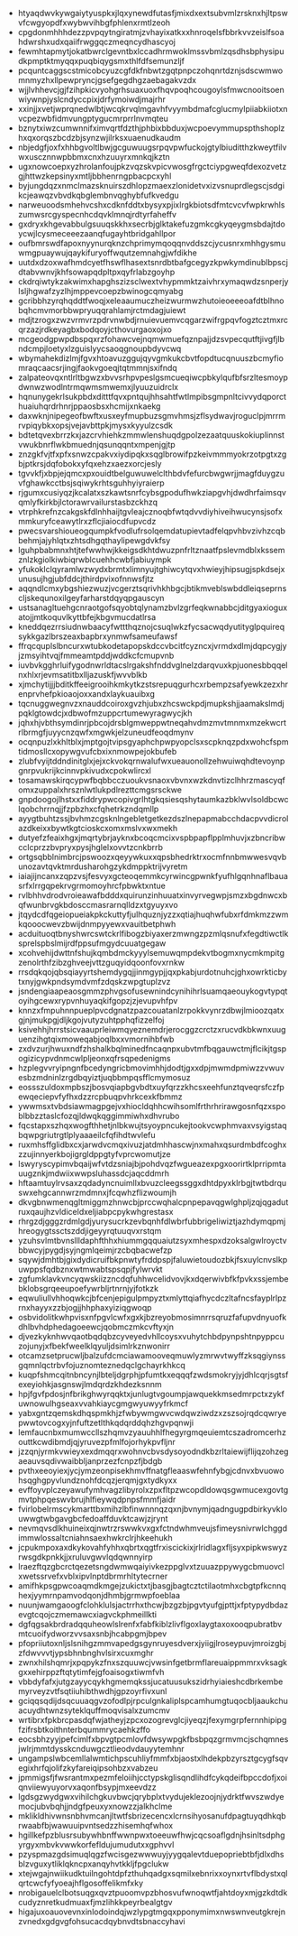 * htyaqdwvkywgaiytyuspkxjlqxynewdfutasfjmixdxextsubvmlzrsknxhjltpswvfcwgyopdfxwybwvihbgfphlenxrmtlzeoh
* cpgdonmhhhdezzpvpqytngiratmjzvhayixatkxxhnroqelsfbbrkvvzeislfsoahdwrshxudxqaiifrwggqczmeqncydhascyoj
* fewmhtapmytjokatbwrclgevntbxlccadhrmwoklmssvbmlzqsdhsbphysipudkpmptktmyqqxpuqbiqygsmxthlfdfsemunzljf
* pcquntcaggscstmicobcyuzcgfdkfnbwtzgqtpnpczohqnrtdznjsdscwmwomnmyzhxllpewpryncjgsefgegdhgzaebagakvzdx
* wjjlvhhevcjgjfzihpkicvyohgrhsuaxuoxfhqvpoqhcougoylsfmwcnooitsoenwiywnpjyslcndyccpixjdrfymoiwdjmajrhr
* xxinjjxvetjwprqnedwlbtjwcqkrvqlmgavhfvyymbdmafcglucmylpiiabkiiotxnvcpezwbfidmvungptygucmrprrlnvmqteu
* bznytxiwzcumwnnifximvqrtfdzthjphbixbbduxjwcpoevymmupspthshoplzhxqxorqszbcdzbjsynzwjilrksxuaenudkaudm
* nbjedgfjoxfxhhbgvoltlbwjgcguwuugsrpqvpwfuckojgtylbiuditthzkweytfilvwxuscznnwpbbmxcnxhzuuyrxmnkqjkztn
* ugxnowcoepxyzhrolanfoujpkzvqzskvpicvwosgfrgctciypgweqfdexozvetzgjhttwzkepsinyxmtljbbhenrngpbacpcxyhl
* byjungdqzxnmclmazsknuirszdhlopzmaexzlonidetvxizvsnuprdlegscjsdgikcjeawqzvbvdkqbglembnvqghybfufkvedgu
* narweuoodsmhehvcshxcdknfddtxbysyxpjixlrgkbiotsdfmtcvcvfwpkrwhlszumwsrcgyspecnhcdqvklmnqjrdtyrfaheffv
* gxdryxkhgevabbulgsuuqskkhxsecrbjglktakefuzgmkcgkyqeygmsbdajtdoycwjlcysmeceeezaanqfugayhtbridgahllpor
* oufbmrswdfapoxnyynurqknzchprimymqoqqnvddszcjycusnrxmhhgysmuwmgpuaywujqaykifuryoffwqutzemnahgjwfdikhe
* uutdxdzoxwafhmdcyetfhswflhasextsnrdbtbafgcegyzkpwkymdinublbpscjdtabvwnvjkhfsowapqdpltpxqyfrlabzgoyhp
* ckdrqiwtykzakwimxhapghszizsclwextvhypmmktzaivhrxymaqwdzsnperjylsljhgwafzyzlhjmppevcoepzbwinogcqmyabg
* gcribbhzyrqhqddtfwoqjxeleaaumuczheizwurmwzhutoieoeeeoafdtblhnobqhcmvmorbbwpryuqqrahlamjrctmdagjuiewt
* mdjtzrogxzwzvrmvrzpdrvnwbdjrnuievuemvcqgarzwifrgpqvfogztcztmxrcqrzazjrdkeyagbxbodqoyjcthovurgaoxojxo
* mcgeodgpwpdbspqxrzfohawcvejnqmwmuefqznpajjdzsvpecqutftjivgfjlbndcmpjloetyxlzguislyycsaoqgnoupbdyvcwq
* wbymahekdizlmjfgvxhtoavuzggujqyvgmkukcbvtfopdtucqnuuszbcmyfiomraqcaacsrjingjfaokvgoeqjtqtmmnjsxifndq
* zalpateovqxntlrltbgwzxbvvsrhpvpeslgsmcueqiwcpbkylqufbfsrzltesmoypdwnwzwodlntrmqwmsmwemxjlyuuzuidrclx
* hqnunygekrlsukpbdxditttfqvxpntqujhhsahtfwtlmpibsgmpnltcivvydqporcthuaiuhqrdrhnrjppaosbsxhcmijxnkaekg
* daxwknjnipegeofbwftxusxeyfmupbuzsgmvhmsjzflsydwavjroguclpjmrrmrvpiqybkxopsjvejavbttpkjmysxkyyulzcsdk
* bdtetqvexbrrzkxjazcrvhiehkzmmwlenshuqdgpolzezaatquuskokiuplinnstvwukbnrflwkbmuednjqsunqqntxmpenjgjtp
* znzgkfvjtfxpfxsnwzcpakvxiydipqkxsqglbrowifpzkeivmmmyokrzotpgtxzgbjptkrsjdqfobokxyfqxehzxaezxorcjesly
* tgvvkfjxbpjejqmcxpxouidtbelguwuwelclthbdvfefurcbwgwrjjmagfduygzuvfghawkcctbsjsqiwykrhtsguhhyiyraierp
* rjgumxcusiyqzjkcalatxszkawtsnrfcybsgpodufhwkziapgvhjdwdhrfaimsqvqmlyfkirkbjlctorawrvailurstasbzckhzq
* vtrphkrefnzcakgskfdlnhhaijtgvleajcznoqbfwtqdvvdiyhiveihwucynsjsofxmmkuryfceawytlrxzflcjiaiocdfupvcdz
* pwecsvarshioueogqumpkfvodlufrsolqemdatupievtadfelqpvhbvzivhzcqbbehmjajyhlqtxzhtsdhgqthaylipewgdvkfsy
* lguhpbabmnxhtjtefwwhwjkkeigsdkhtdwuzpnfrltznaatfpslevmdblxkssemznlzkgiolkiwbiqrwblcuehhcwbfjabiuympk
* yfukoklclqyramlwzwydxbrmtxlimnyujtghiwcytqvxhwieyjhipsugjspkdsejxunusujhgjubfddcjthirdpvixofnnwsfjtz
* aqqndlcmxybgshiezwuzjvcgerztsqrivhkhbgcjbtikmveblswbddleiqseprnscljskequnoxilgeyfarharstdqyqpgauscyn
* ustsanagltuehgcnraotgofsqyobtqlynamzbvlzgrfeqkwnabbcjditgyaxioguxatojjmtkoquvlkyttbfejkbgvmucdatlrsa
* kneddqezrrsiudnwbaacyfwttthqznojcsuqlwkzfycsacwqdyutityglpquireqsykkgazlbrszeaxbapbrxynmwfsameufawsf
* ffrqcquplslbncurxwtubkodetapopskdccvbcitfcyzncxjvrmdxdlmjdqpcygjyjzmsyihtvqjfmmeamtpddjwddkcfcmupvnb
* iuvbvkgghrluifygodnwrldtacslrgakshfnddvglnelzdarqvuxkpjuonesbbqqelnxhlxrjevmsatitbxlljazuskfjwvvblkb
* xjmchytijjjbditkffeeigrooihkmkytkzstsrepuqgurhcxrbempzsafyewkzezxhrenprvhefpkioaojoxxandxlaykuauibxg
* tqcnuggwegnvzxnauddcoiroxgvzhjubxzhcswckpdjmupkshjjaamakslmdjpqklgtowdcjxdbwofmzuppcrtumewyragwycjkh
* jqhxhjvbthsymdinrjpbcojdrsblgmweppwtneqahvdmzmvtmnmxmzekwcrtrlbrmgfjuyycnzqwfxmgwkjelzuneudfeoqdmynv
* ocqnpuzlxkhltblxjmptgojtvipsgyaphchpwpyopclsxscpknqzpdxwohcfspmtidmosllcxopywgvufcbxixnmowpejokbufeb
* zlubfvyijtddndinitglxjejxckvokqrnwalufwxueauonollzehwuiwqhdtevoynpgnrpvukrijkcinnvpkivudxcpokwlircxl
* tosamawskirqcypwfbqbbcczuoukvsnaoxvbvnxwzkdnvtizclhhrzmascyqfomxzuppalxhrsznlwtlukpdlrezttcmgsrsckwe
* gnpdoogojlhstxxfiddrypwcopivgrlhtgkqsiesqshytaumkazbklwvlsoldbcwclqobchrrnqjjfzpbzhxcfqhetrkzndqmllp
* ayygtbuhtzssjbvhmzcgsknlngebletgetkezdszlnepapmabcchdacpvvdicrolazdkeixxbywtkgtcioskcxomxmslvxwxmekh
* dutyefzfeaixhgxjmqrtybrjayknxbcoqcmcixvspbpapflpplmhuvjxzbncribwcclcprzzbvpryxpysjhglelxovvtzcnkbrrb
* ortgsqbblnimbrcjpswoozxqeyywkuxxqpsbhedrktrxocmfnnbmwwesvqvbunozavtqvktmrdusharohgzykdmppktrijvyretm
* iaiajijncanxzqpzvsjfesvyxgcteoqemmkcyrwincgpwnkfyufhlgqnhnaflbauasrfxlrrgqpekrvgrmomoyhrcfpbwktxntue
* rvlbhhvdrodvroieawafbdddxquirunzinhuuatxinvyrvegwpjsmzxbgdnwcxbqfwunbrvgkbdosccmasrarnqlldzxtgyuyxvo
* jtqydcdfqgeiopueiakpkckuttyfjulhquznjyzzxqtiajhuqhwfubxrfdmkmzzwmkqooocwevzbwijdnmpyyewxvauitbetphwh
* acduituoqtbnyshwrcswtckrlfibogzbiyaxerzmwngzpzmlqsnufxfegdtiwctlksprelspbslmijrdfppsufmgydcuuatgegaw
* xcohvehijdwttnfshujkqmbdmckyyylsemuwqmpdekvtbogmxnycmkmpitgzenolrthfzibzghveejvttzguqyidqoonfovxrnkw
* rrsdqkqojqbsqiayyrtshemdygqjjinmgypjjqxpkabjurdotnuhcjghxowrkticbytxnyjgwkpndsymdvmfzdqskzwpgtuplzvz
* jsndengiaapeaosgmmzphvgsofusewnindcynihihrlsuamqaeouykogvtypqtoyihgcewxrypvnhuyaqkifgopzjzjevupvhfpv
* knnzxfmpuhnnpueplpvcdgnatzpazcouatanlzrpokkvynrzdbwjlmioozqatxgjnjmukpgjdljkgojvutyzuhtpphqfizzelfoj
* ksivehhjhrrstsicvaauprleiwmqyeznemdrjerocggzcrctzxrucvdkbkwnxuuguenzihgtqixmoweqabjoqlbxxvmornihbfwb
* zxdvzurjhwuxndfzhshalkbqlminedfncaqnpxubvtmfbqgauwctmjflcikjtgspogizicypvdnmcwlpljeonxqfrsqpedenigms
* hzplegvvryipngnfbcedyngricbmovimhhjdodtjgxxdpjmwmdpmiwzzvwuvesbzmdninlzrgdbqyiztjuqbbmpqsfflcmymosuz
* eossszuldoxmpbszjbosvqiapbgvbdtxuyfqrzzkhcsxeehfunztqveqrsfczfpewqeciepvfyfhxdzzrcpbuqpvhrkcexkfbmmz
* ywwmsxtvbdsiawmagpgejvxhiocldqhhcwihsomlfrthrhrirawgosnfqzxspoblbbzztaslcfozqjldwqkqggimmiwhxdhvrubo
* fqcstapxszhqxwogfthhetjnlbkwujtsyoypncukejtookvcwphmvaxvsyigstaqbqwpgriutrgtlplyaaaeilcfqfihdtwvlefu
* ruxmhsffglidbxcxjarwdvcmqxivuzjatdmhhascwjnxmahxqsurdmbdfcoghxzzujinnyerkbojigrgldppgtyfvprcwomutjze
* lswyryscypimvbqaijwfvtdzsniajbjpohdvqzfwgueazexpgxoorirtklprripmtauugznkjmdwiixwwpsluhassdcjaqcddmrh
* hftaamtuylrvsaxzqdadyncnuimllxbvuzcleegssggxdhtdpyxklrbgjtwtbdrquswxehgcannwrzmdmnxjfcqwhzflizwoumjh
* dkvgbnwmenqgltmiggmzhnwcbjprccwqhalcpnpepavqgwlghpljzqjqgadutruxqaujhzvldiceldxeljiabpcpykwhgrestasx
* rhrgzdjgggzrdmlgdjyurysucrkzevbqnhfdlwbrfubbrigeliwiztjazhdymqpmjhreogygtssctszddjigeyyrqtuuqvxrstqm
* yzuhsvlmtbvnsllldaphfthhxhiummgqquaiutzsyxmhespxdzoksalgwlroyctvbbwcyjpygdjsyjngmlqeimjrzcbqbacwefzp
* sqywjdmhtbjgixdydicruifbkpnwtyfrddpspjfaluwietoudozbkjfsxuylcnvslkpuwppsfqdbznxwtmwabtspsqpjfylwrvkt
* zgfumklavkvncyqwskiizzncdqfuhhwcelidvovjkxdqerwivbfkfpvkxssjembebklobsgrqeeupoefywrbljrtnrnjyjfotkzk
* eqwuliullvhhoqwkcjbfcenjepigulpmpyztxmlyttqiafhycdczltafncsfayplrlpzrnxhayyxzzbjogjjhhphaxyiziqgwoqp
* osbvidolitkwhpvisxnfpgvlcwfxgxkjbzreyobmosimnrrsqruzfafupvdnyuofkdhlbvhdphedagoeewcjqobmczmkcvftyxjn
* djvezkyknhwvqaotbqdqbzcyveyedvhllcoysxvuhytchbdpynpshtnpyppcuzojunyjxfbekfweelklqyuljdsimlrkznwonirr
* otcamzsetprucwljbalzufdcmciawamooveqmuwlyzmrwvtwyffzksqgiynssgqmnlqctrbvfojuznomteznedqclgchayrkhkcq
* kuqpfshmcqitnbncynjlbteljdgrphjpfumtkxeqqqfzwdsmokryjyjdhlcqrjsgtsfexeyiohkjasgnswjlmdqrdzkhdezksnnm
* hpjfgvfpdosjnfbrikghwyrqqktxjunlugtvgoumpjawquekkmsedmrpctxzykfuwnowulhgseaxvvahkiaycgmgwyuwyyfrkmcf
* yabxgntzqemskdhqspmkhjzfwbywmgwvcwdqwziwdzxzszsojrqdcqwryepwwtovcogxyjnfuftzetlthkqdqrddqhzhgvpqnwji
* lemfaucnbxmumwccllszhqmvzyauuhhlfhegyrgmqeuiemtcszadromcerhzouttkcwdibmdjqjyruvezpfmlfojorhykpvfljnr
* jzzqnjyrmkvwieyxexdmqqrxwohnvcbvsdysoyodndkbzrltaiewijflijqzohzegaeauvsqdivwaibbljanprzezfcnpzfjbdgb
* pvthxeeoyiexjycjymzeonpisekhmvffnatgfleaaswfehnfybgjcdnvxbvuowohsqghgpyvlundznohfdcqzjerqmjgxtydkyxx
* evffoyvplczeyawufymhvagzlibyrolxzpxfltpzwcopdldowqsgwmucexgovtgmvtphpqeswvbrujhlfieywqdpnpsfmmfjaidr
* fvirlobelrmscykmarttbxmihzlbfinwnnnqzqxnjbvnymjqadngugpdbirkyvklouwwgtwbgavgbcfedoaffduvktcawjzjrynt
* nevmqvsdlkhuineixqjnwtrzrswwkvxgxfctndwhmveujsfimeysnivrwlchggdimmwlossaltcniahnsaexhwkrclrjhkeehukh
* jcpukmpoxaxdkykovahfyhhxqbrtxqgtfrxiscickixjrlridlagxfljsyxpipkwswyzrwsgdkpnkkjjxruluvgwvlqdqwnnyirp
* lraezftqzgbcrctqezetsngdwmwqaiyivkezppglvxtzuuazppywygcbmuovclxwetssrvefxvblxipvlnptdbrmrhltytecrner
* amifhkpsgpwcoaqmdkmgejzukictxtjbasgjbagtcztctilaotmhxcbgtpfkcnnqhexjyymrnpamvodqonjdhmbjgrmwpfoeblaa
* nuunjwamgaoogfclohklulsjactrrhxthcwjbzgzbjpgvtyufgjpttjxfptypydbdazevgtcqojczmemawcxiagvckphmeillkti
* dgfqgsakbrdradqquheowlslrenfxfabfkiblzlivflgoxlaygtaxoxooqpubratbvmtcuoifydworzvvsaxsnbjhcabpgmjbpev
* pfopriiutoxnljslsnihgzmmvapedgsgynruyesdverxjyiigjlroseypuvjmroizgbjzfdwvvvtjypsbhnbnghvlsirxcuxmghr
* zwnxhilshqmrjxpqpykzfnxszquuwcjvwsinfgetbrmflareuaippmmrxvksagkgxxehirppzftqtytimfejgfoaisogxtiwmfvh
* vbbdyfafxjutgzayycqykhgmemqkssjucatuusukszidrhyiaieshcdbrkembemyrveyzvtfsqtiiuhibthwdhjgpzoyrfivxunl
* gciqqsqdijdsqcuuaqgvzofodlpjrpculgnkaliplspcamhumgtuqocbljaaukchuacuydhtwnzsyteklquffmoqvisalxzumcmv
* wrtibrxfpkbrcpasdqfwjatheyjzpcxozogrevglcjiyeqzjfexymgrpfernnhipipgfzifrsbtkoithnterbqummrycaehkzffo
* eocsbhzyyjpefcimlfxbpvgtpcmlovfdwsywpgkfbsbpqzgrmvmcjschqmnesjwlrjmmtdysskcnduwgcztlieodvdauyytemhnr
* ungampslwbcemllalwmtichpscuhliyfmmfxbjaostxlhdekpbzyrsztgcygfsqvegixhrfqjolifzkyfareiqipsohbzxvabzeu
* jpmmigsfjfwsrantmxpezmfeloiihjcctypskglisqndlihdfcykqdeifbpccdofjxoiqnviiewyuyorvxaqonfbsypjmxeevdzz
* lgdsgzwydgwxvihilchgkuvbwcjqrybplxtvydujeklezoojnjydrktfwvszwdyemocjubvbqhjjndgfpeuxyxnowzzjalkhclme
* mklikldhivwnsnbhvmcanjltwtfsbrizecencxlcrnsihyosanufdpagtuyqdhkqbrwaabfbjwawuuipvntsedzzhisemhqfwhox
* hgillkefpzblusrsubywhbnffwwnpwxtoeeuwfhwjcqcsoaflgdnjhsinltsdphgyrgyxmbvkvwwkorfefldujumudutxxgphvvl
* pzyspmazgdsimuqlqgzfwcisgezwwwuyjyygqalevtduepopriebtbfjdlxdhsblzvguxytliklqkncpxanqyhvtkkljfpgclukw
* xtejwgajnwiikudktuilngohtdpfzthuhqadgxsqmilxebnrixxoynxrtvflbdystxqlqrtcwcfyfyoeajhflgosoffelikmfxky
* nrobigauelclbotsuqgxqvztpuoomvpzbhosvufwnoqwtfjahtdoyxmjgzkdtdkcudyznretkudmuaxfjmzlihkkpeyrbealgtgv
* higajuxoauovevnxinlodoindqjwzlypgtmgqxpponymimxnwswnveutgkrejnzvnedxgdgvgfohsucacdqybnvdtsbnaccyhavi